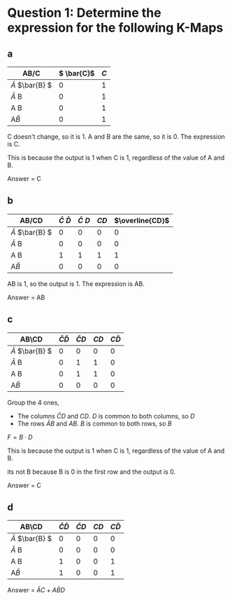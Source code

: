 # Question 1: Determine the expression for the following K-Maps

## a

| AB/C                  | $ \bar{C}$ | $C$ |
|-----------------------|------------|-----|
| $\bar {A}$ $\bar{B} $ | 0          | 1   |
| $\bar {A}$ B          | 0          | 1   |
| A B                   | 0          | 1   |
| A$\bar {B}$           | 0          | 1   |

C doesn't change, so it is 1. A and B are the same, so it is 0. The expression is C.

This is because the output is 1 when C is 1, regardless of the value of A and B.

Answer = C

## b

|      AB/CD            | $\bar{C}$ $\bar{D}$ | $\bar{C}$ $D$ | $CD$ | $\overline{CD}$ |
|-----------------------|---------------------|---------------|------|-----------------|
| $\bar {A}$ $\bar{B} $ | 0                   | 0             | 0    | 0               |
| $\bar {A}$ B          | 0                   | 0             | 0    | 0               |
| A B                   | 1                   | 1             | 1    | 1               |
| A$\bar {B}$           | 0                   | 0             | 0    | 0               |

AB is 1, so the output is 1. The expression is AB.

Answer = AB

## c

| AB\CD                 | $\bar{C}\bar{D}$ | $\bar{C}D$ | $CD$ | $C\bar{D}$ |
|-----------------------|------------------|------------|------|------------|
| $\bar {A}$ $\bar{B} $ | 0                | 0          | 0    | 0          |
| $\bar {A}$ B          | 0                | 1          | 1    | 0          |
| A B                   | 0                | 1          | 1    | 0          |
| A$\bar {B}$           | 0                | 0          | 0    | 0          |

Group the 4 ones,

- The columns $\bar{C}D$ and $CD$.  $D$ is common to both columns, so $D$
- The rows $\bar{A}B$ and $AB$.  $B$ is common to both rows, so $B$

$F = B \cdot D$

This is because the output is 1 when C is 1, regardless of the value of A and B.

its not B because B is 0 in the first row and the output is 0.

Answer = C

## d

| AB\CD                 | $\bar{C}\bar{D}$ | $\bar{C}D$ | $CD$ | $C\bar{D}$ |
|-----------------------|------------------|------------|------|------------|
| $\bar {A}$ $\bar{B} $ | 0                | 0          | 0    | 0          |
| $\bar {A}$ B          | 0                | 0          | 0    | 0          |
| A B                   | 1                | 0          | 0    | 1          |
| A$\bar {B}$           | 1                | 0          | 0    | 1          |

Answer = $\bar{A}C + A\bar{B}D$
